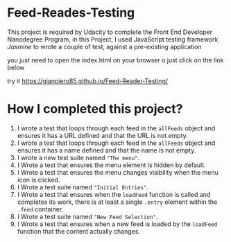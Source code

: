# Feed-Reades-Testing


This project is required by Udacity to complete the Front End Developer Nanodegree Program,
in this  Project, I used JavaScript testing framework *Jasmine* to wrote a couple of test,
against a pre-existing application

you just need to open the index.html on your browser o just click on the link below

try it https://gianpiero85.github.io/Feed-Reader-Testing/

# How I completed this project?

1. I wrote a test that loops through each feed in the `allFeeds` object and ensures it has a URL defined and that the URL is not empty.
2. I wrote a test that loops through each feed in the `allFeeds` object and ensures it has a name defined and that the name is not empty.
3. I wrote a new test suite named `"The menu"`.
4. I Wrote a test that ensures the menu element is hidden by default.
5. I Wrote a test that ensures the menu changes visibility when the menu icon is clicked. 
6. I Wrote a test suite named `"Initial Entries"`.
7. I Wrote a test that ensures when the `loadFeed` function is called and completes its work, there is at least a single `.entry` element within the `.feed` container.
8. I Wrote a test suite named `"New Feed Selection"`.
9. I Wrote a test that ensures when a new feed is loaded by the `loadFeed` function that the content actually changes.

